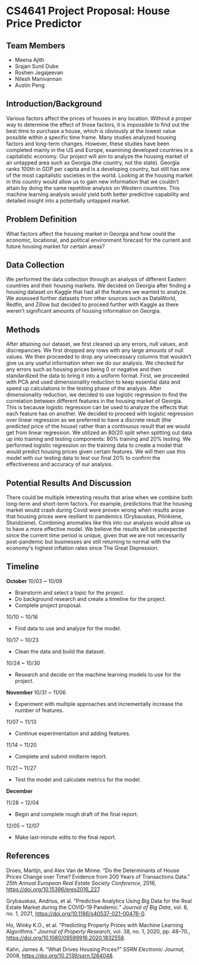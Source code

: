 # CS4641 Project Proposal: House Price Predictor

## Team Members

- Meena Ajith
- Srajan Sunil Dube
- Roshen Jegajeevan
- Nilesh Manivannan
- Austin Peng

## Introduction/Background

Various factors affect the prices of houses in any location. Without a proper way to determine the effect of those factors, it is impossible to find out the best time to purchase a house, which is obviously at the lowest value possible within a specific time frame. Many studies analyzed housing factors and long-term changes. However, these studies have been completed mainly in the US and Europe, examining developed countries in a capitalistic economy. Our project will aim to analyze the housing market of an untapped area such as Georgia (the country, not the state). Georgia ranks 100th in GDP per capita and is a developing country, but still has one of the most capitalistic societies in the world. Looking at the housing market in this country would allow us to gain new information that we couldn’t attain by doing the same repetitive analysis on Western countries. This machine learning analysis would yield both better predictive capability and detailed insight into a potentially untapped market.

## Problem Definition

What factors affect the housing market in Georgia and how could the economic, locational, and political environment forecast for the current and future housing market for certain areas?

## Data Collection

We performed the data collection through an analysis of different Eastern countries and their housing markets. We decided on Georgia after finding a housing dataset on Kaggle that had all the features we wanted to analyze. We assessed further datasets from other sources such as DataWorld, Redfin, and Zillow but decided to proceed further with Kaggle as there weren't significant amounts of housing information on Georgia.

## Methods

After attaining our dataset, we first cleaned up any errors, null values, and discrepancies. We first dropped any rows with any large amounts of null values. We then proceeded to drop any unnecessary columns that wouldn’t give us any useful information when we do our analysis. We checked for any errors such as housing prices being 0 or negative and then standardized the data to bring it into a uniform format. First, we proceeded with PCA and used dimensionality reduction to keep essential data and speed up calculations in the testing phase of the analysis. After dimensionality reduction, we decided to use logistic regression to find the correlation between different features in the housing market of Georgia. This is because logistic regression can be used to analyze the effects that each feature has on another. We decided to proceed with logistic regression over linear regression as we preferred to have a discrete result (the predicted price of the house) rather than a continuous result that we would get from linear regression. We utilized an 80/20 split when splitting out data up into training and testing components: 80% training and 20% testing. We performed logistic regression on the training data to create a model that would predict housing prices given certain features. We will then use this model with our testing data to test our final 20% to confirm the effectiveness and accuracy of our analysis.

## Potential Results And Discussion

There could be multiple interesting results that arise when we combine both long-term and short-term factors. For example, predictions that the housing market would crash during Covid were proven wrong when results arose that housing prices were resilient to pandemics (Grybauskas, Pilinkiene, Stundziene). Combining anomalies like this into our analysis would allow us to have a more effective model. We believe the results will be unexpected since the current time period is unique, given that we are not necessarily post-pandemic but businesses are still returning to normal with the economy's highest inflation rates since The Great Depression.

## Timeline

**October**
10/03 ~ 10/09

- Brainstorm and select a topic for the project.
- Do background research and create a timeline for the project.
- Complete project proposal.

10/10 ~ 10/16

- Find data to use and analyze for the model.

10/17 ~ 10/23

- Clean the data and build the dataset.

10/24 ~ 10/30

- Research and decide on the machine learning models to use for the project.



**November**
10/31 ~ 11/06

- Experiment with multiple approaches and incrementally increase	the number of features.

11/07 ~ 11/13

- Continue experimentation and adding features.

11/14 ~ 11/20

- Complete and submit midterm report.

11/21 ~ 11/27

- Test the model and calculate metrics for the model.

**December**

11/28 ~ 12/04

- Begin and complete rough draft of the final report.

12/05 ~ 12/07

- Make last-minute edits to the final report.



## References

Droes, Martijn, and Alex Van de Minne. “Do the Determinants of House Prices Change over Time? Evidence from 200 Years of Transactions Data.” *25th Annual European Real Estate Society Conference*, 2016, https://doi.org/10.15396/eres2016_227.

Grybauskas, Andrius, et al. “Predictive Analytics Using Big Data for the Real Estate Market during the COVID-19 Pandemic.” *Journal of Big Data*, vol. 8, no. 1, 2021, https://doi.org/10.1186/s40537-021-00476-0.

Ho, Winky K.O., et al. “Predicting Property Prices with Machine Learning Algorithms.” *Journal of Property Research*, vol. 38, no. 1, 2020, pp. 48–70., https://doi.org/10.1080/09599916.2020.1832558.

Kahn, James A. “What Drives Housing Prices?” *SSRN Electronic Journal*, 2008, https://doi.org/10.2139/ssrn.1264048. 

